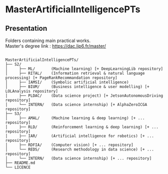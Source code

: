 # MasterArtificialIntelligencePTs

## Presentation

Folders containing main practical works.<br>
Master's degree link : https://dac.lip6.fr/master/

<pre><code>
MasterArtificialIntelligencePTs/
├── S2/
│     ├── ML/       (Machine learning) [+ DeepLearningLib repository]
│     ├── RITAL/    (Information retrieval & natural language processing) [+ PageRankRecommandation repository]
│     ├── IAMSI/    (Symbolic artificial intelligence)
│     ├── BIUM/     (Business intelligence & user modelling) [+ LOLAnalysis repository]
│     ├── PLDAC/    (Data science project) [+ JetsonAutonomousDriving repository]
│     └── INTERN/   (Data science internship) [+ AlphaZeroICGA repository]
├── S3/
│     ├── AMAL/     (Machine learning & deep learning) [+ ... repository]
│     ├── RLD/      (Reinforcement learning & deep learning) [+ ... repository]
│     ├── IAR/      (Artificial intelligence for robotics) [+ ... repository]
│     ├── RDFIA/    (Computer vision) [+ ... repository]
│     └── REDS/     (Research methodology in data science) [+ ... repository]
│     └── INTERN/   (Data science internship) [+ ... repository]
├── README.md		          
└── LICENCE  
</pre></code>
